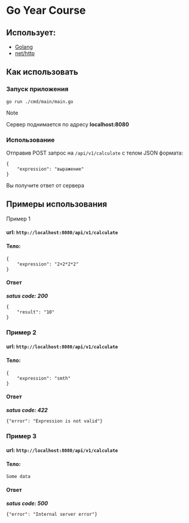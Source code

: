 # Go Year Course

## Использует:
- [Golang](https://go.dev/)
- [net/http](https://pkg.go.dev/net/http)

##

## Как использовать
### Запуск приложения
```
go run ./cmd/main/main.go
```
> [!NOTE]
> Сервер поднимается по адресу **localhost:8080**

### Использование
Отправив POST запрос на ```/api/v1/calculate``` с телом JSON формата: 
```
{
    "expression": "выражение"
}
```
Вы получите ответ от сервера

## Примеры использования

Пример 1
#### **url:** ```http://localhost:8080/api/v1/calculate```
#### **Тело:**
```
{
    "expression": "2+2*2*2"
}
```
#### **Ответ**
***satus code: 200***
```
{
    "result": "10"
}
```

### Пример 2
#### **url:** ```http://localhost:8080/api/v1/calculate```
#### **Тело:**
```
{
    "expression": "smth"
}
```
#### **Ответ**
***satus code: 422***
```
{"error": "Expression is not valid"}

```

### Пример 3
#### **url:** ```http://localhost:8080/api/v1/calculate```
#### **Тело:**
```
Some data 
```
#### **Ответ**
***satus code: 500***
```
{"error": "Internal server error"}
```
